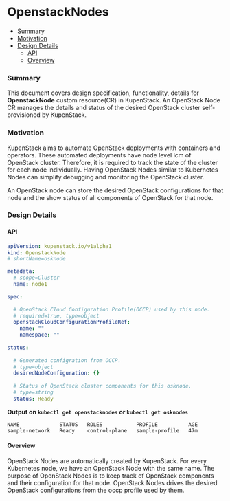 # OpenstackNodes

* [Summary](#Summary)
* [Motivation](#Motivation)
* [Design Details](#Design-Details)
  * [API](#API)
  * [Overview](#Overview)

### Summary

This document covers design specification, functionality, details for **OpenstackNode** custom resource(CR) in KupenStack. An OpenStack Node CR manages the details and status of the desired OpenStack cluster self-provisioned by KupenStack.

### Motivation

KupenStack aims to automate OpenStack deployments with containers and operators. These automated deployments have node level lcm of OpenStack cluster. Therefore, it is required to track the state of the cluster for each node individually. Having OpenStack Nodes similar to Kubernetes Nodes can simplify debugging and monitoring the OpenStack cluster.

An OpenStack node can store the desired OpenStack configurations for that node and the show status of all components of OpenStack for that node.

### Design Details

#### API

```yaml
apiVersion: kupenstack.io/v1alpha1
kind: OpenstackNode
# shortName=osknode

metadata:
  # scope=Cluster
  name: node1

spec:
  
  # OpenStack Cloud Configuration Profile(OCCP) used by this node.
  # required=true, type=object
  openstackCloudConfigurationProfileRef:
    name: ""
    namespace: ""
  
status:
  
  # Generated configration from OCCP.
  # type=object
  desiredNodeConfiguration: {}
  
  # Status of OpenStack cluster components for this osknode.
  # type=string
  status: Ready 
```

**Output on `kubectl get openstacknodes` or `kubectl get osknodes`**

```
NAME             STATUS   ROLES           PROFILE          AGE
sample-network   Ready    control-plane   sample-profile   47m
```

#### Overview

OpenStack Nodes are automatically created by KupenStack. For every Kubernetes node, we have an OpenStack Node with the same name. The purpose of OpenStack Nodes is to keep track of OpenStack components and their configuration for that node. OpenStack Nodes drives the desired OpenStack configurations from the occp profile used by them.
